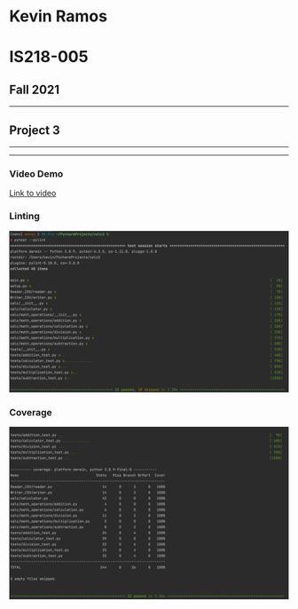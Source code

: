 # Kevin Ramos
# IS218-005
## Fall 2021
<hr>

## Project 3
<hr>
<hr>

### Video Demo
[Link to video](https://youtu.be/RjZVfF1-eDI)


### Linting
![](lint_success.png)

### Coverage
![](coverage_success.png)


